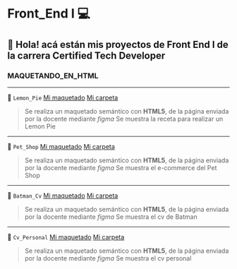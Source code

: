 # Front_End I 💻

## 👋 Hola! acá están mis proyectos de Front End I de la carrera Certified Tech Developer

###  MAQUETANDO_EN_HTML 
---

🍋 `Lemon_Pie` [Mi maquetado](https://fllorgarcia.github.io/Front_End/C5-LemonPie/index.html) [Mi carpeta](https://github.com/fllorgarcia/Front_End/tree/main/C5-LemonPie)
  
    
  > Se realiza un maquetado  semántico con **HTML5**, de la página enviada por la docente mediante *figma*
  > Se muestra la receta para realizar un Lemon Pie
  ---
 🐶 `Pet_Shop` [Mi maquetado](http://127.0.0.1:5500/C6-PetShop/index.html) [Mi carpeta](https://github.com/fllorgarcia/Front_End/tree/main/C6-PetShop)
  
    
  > Se realiza un maquetado  semántico con **HTML5**, de la página enviada por la docente mediante *figma*
  > Se muestra el e-commerce del Pet Shop
   ---

  💪  `Batman_Cv` [Mi maquetado](http://127.0.0.1:5500/C7-Batman/index.html) [Mi carpeta](https://github.com/fllorgarcia/Front_End/tree/main/C7-Batman)
  
    
  > Se realiza un maquetado  semántico con **HTML5**, de la página enviada por la docente mediante *figma*
  > Se muestra el cv de Batman
   ---
    
  👩  `Cv_Personal` [Mi maquetado](http://127.0.0.1:5500/C8-CvPropio/index.html) [Mi carpeta](https://github.com/fllorgarcia/Front_End/tree/main/C8-CvPropio)
  
    
  > Se realiza un maquetado  semántico con **HTML5**, de la página enviada por la docente mediante *figma*
  > Se muestra el cv personal
    
    
 
